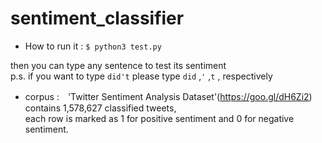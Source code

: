 # sentiment_classifier
* How to run it :
`$ python3 test.py`

then you can type any sentence to test its sentiment <br>
p.s. if you want to type `did't` please type `did` ,`'` ,`t` , respectively

* corpus :　'Twitter Sentiment Analysis Dataset'(https://goo.gl/dH6Zi2) 
contains 1,578,627 classified tweets, <br>each row is marked as 1 for positive sentiment and 0 for negative sentiment.
            
